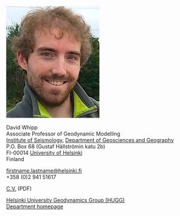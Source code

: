 ![Dave Whipp](images/dw_face.jpg)

David Whipp<br/>
Associate Professor of Geodynamic Modelling<br>
[Institute of Seismology](http://www.helsinki.fi/geo/seismo/english/index.html), [Department of Geosciences and Geography](http://www.helsinki.fi/geo/english/index.html)<br/>
P.O. Box 68 (Gustaf Hällströmin katu 2b)<br/>
FI-00014 [University of Helsinki](http://www.helsinki.fi/university/)<br/>
Finland

firstname.lastname@helsinki.fi<br/>
+358 (0)2 941 51617

[C.V.](pdf/whipp_CV.pdf) (PDF)

[Helsinki University Geodynamics Group (HUGG)](https://wiki.helsinki.fi/x/3xjABg)<br/>
[Department homepage](http://www.helsinki.fi/geo/staff/whipp/)
